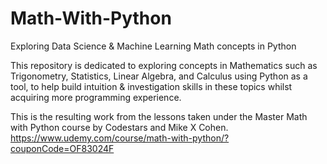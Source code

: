 # Math-With-Python
Exploring Data Science &amp; Machine Learning Math concepts in Python

This repository is dedicated to exploring concepts in Mathematics such as Trigonometry, Statistics, Linear Algebra, and Calculus using Python as a tool, to help build intuition & investigation skills in these topics whilst acquiring more programming experience. 

This is the resulting work from the lessons taken under the Master Math with Python course by Codestars and Mike X Cohen.
https://www.udemy.com/course/math-with-python/?couponCode=OF83024F 
